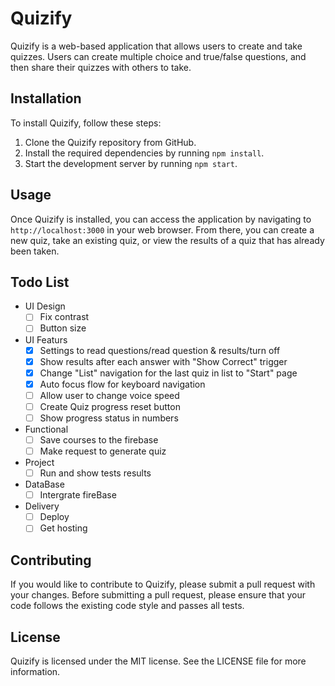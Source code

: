 # Quizify

Quizify is a web-based application that allows users to create and take quizzes. Users can create multiple choice and true/false questions, and then share their quizzes with others to take.

## Installation

To install Quizify, follow these steps:

1. Clone the Quizify repository from GitHub.
2. Install the required dependencies by running `npm install`.
3. Start the development server by running `npm start`.

## Usage

Once Quizify is installed, you can access the application by navigating to `http://localhost:3000` in your web browser. From there, you can create a new quiz, take an existing quiz, or view the results of a quiz that has already been taken.

## Todo List

- UI Design
  - [ ] Fix contrast
  - [ ] Button size
- UI Featurs
  - [x] Settings to read questions/read question & results/turn off
  - [x] Show results after each answer with "Show Correct" trigger
  - [x] Change "List" navigation for the last quiz in list to "Start" page
  - [x] Auto focus flow for keyboard navigation
  - [ ] Allow user to change voice speed
  - [ ] Create Quiz progress reset button
  - [ ] Show progress status in numbers
- Functional
  - [ ] Save courses to the firebase
  - [ ] Make request to generate quiz
- Project
  - [ ] Run and show tests results
- DataBase
  - [ ] Intergrate fireBase
- Delivery
  - [ ] Deploy
  - [ ] Get hosting

## Contributing

If you would like to contribute to Quizify, please submit a pull request with your changes. Before submitting a pull request, please ensure that your code follows the existing code style and passes all tests.

## License

Quizify is licensed under the MIT license. See the LICENSE file for more information.
